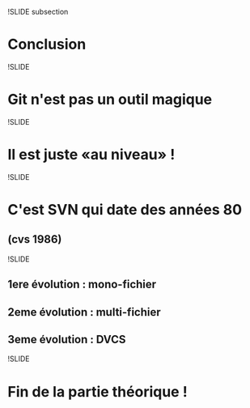 !SLIDE subsection

# Conclusion

!SLIDE

# Git n&#39;est pas un outil magique

!SLIDE

# Il est juste «au niveau» !

!SLIDE

# C&#39;est SVN qui date des années 80
## (cvs 1986)

!SLIDE

## 1ere évolution : mono-fichier
## 2eme évolution : multi-fichier
## 3eme évolution : DVCS

!SLIDE

# Fin de la partie théorique !
